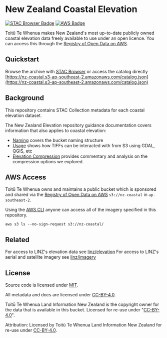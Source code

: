# New Zealand Coastal Elevation

[![STAC Browser Badge](https://img.shields.io/badge/Open_in_STAC_Browser-%2309B3AD?style=flat&label=New%20Zealand%20Elevation&labelColor=%23144E63)](https://radiantearth.github.io/stac-browser/#/external/nz-coastal.s3-ap-southeast-2.amazonaws.com/catalog.json?.language=en)
[![AWS Badge](https://img.shields.io/badge/Open_in_Registry_of_Open_Data_on_AWS-%23FF9900.svg?logo=amazon-web-services&logoColor=white&labelColor=%23232F3E)](https://registry.opendata.aws/nz-coastal/)

Toitū Te Whenua makes New Zealand's most up-to-date publicly owned coastal elevation data freely available to use under an open licence. You can access this through the [Registry of Open Data on AWS](https://registry.opendata.aws/nz-coastal/).

## Quickstart

Browse the archive with [STAC Browser](https://radiantearth.github.io/stac-browser/#/external/nz-coastal.s3-ap-southeast-2.amazonaws.com/catalog.json?.language=en) or access the catalog directly [https://nz-coastal.s3-ap-southeast-2.amazonaws.com/catalog.json](https://nz-coastal.s3-ap-southeast-2.amazonaws.com/catalog.json)

## Background

This repository contains STAC Collection metadata for each coastal elevation dataset.

The New Zealand Elevation repository guidance documentation covers information that also applies to coastal elevation:

- [Naming](https://github.com/linz/elevation/blob/master/docs/naming.md) covers the bucket naming structure
- [Usage](https://github.com/linz/elevation/blob/master/docs/usage.md) shows how TIFFs can be interacted with from S3 using GDAL, QGIS, etc
- [Elevation Compression](https://github.com/linz/elevation/blob/master/docs/tiff-compression/README.md) provides commentary and analysis on the compression options we explored.

## AWS Access

Toitū Te Whenua owns and maintains a public bucket which is sponsored and shared via the [Registry of Open Data on AWS](https://registry.opendata.aws/nz-coastal/) `s3://nz-coastal` in `ap-southeast-2`.

Using the [AWS CLI](https://aws.amazon.com/cli/) anyone can access all of the imagery specified in this repository.

```
aws s3 ls --no-sign-request s3://nz-coastal/
```

## Related

For access to LINZ's elevation data see [linz/elevation](https://github.com/linz/elevation)
For access to LINZ's aerial and satellite imagery see [linz/imagery](https://github.com/linz/imagery)

## License

Source code is licensed under [MIT](LICENSE).

All metadata and docs are licensed under [CC-BY-4.0](https://creativecommons.org/licenses/by/4.0/).

Toitū Te Whenua Land Information New Zealand is the copyright owner for the data that is available in this bucket. Licensed for re-use under "[CC-BY-4.0](https://creativecommons.org/licenses/by/4.0/)".

Attribution: Licensed by Toitū Te Whenua Land Information New Zealand for re-use under [CC-BY-4.0](https://creativecommons.org/licenses/by/4.0/).
